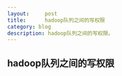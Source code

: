 ```yaml
---
layout:     post
title:      hadoop队列之间的写权限  
category: blog
description: hadoop队列之间的写权限。
---
```


## hadoop队列之间的写权限    


